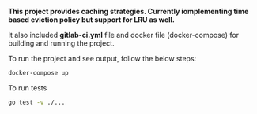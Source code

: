**This project provides caching strategies. Currently iomplementing time based eviction policy but support for LRU as well.**

It also included **gitlab-ci.yml** file and docker file (docker-compose) for building and running the project.

To run the project and see output, follow the below steps:

```bash
docker-compose up
```

To run tests
```bash
go test -v ./...
```